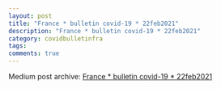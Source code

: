 ```yaml
---
layout: post
title: "France * bulletin covid-19 * 22feb2021"
description: "France * bulletin covid-19 * 22feb2021"
category: covidbulletinfra
tags: 
comments: true
---
```


Medium post archive: [France * bulletin covid-19 * 22feb2021](https://chrisgodlak.medium.com/france-bulletin-covid-19-22feb2021-c619a715077e)
